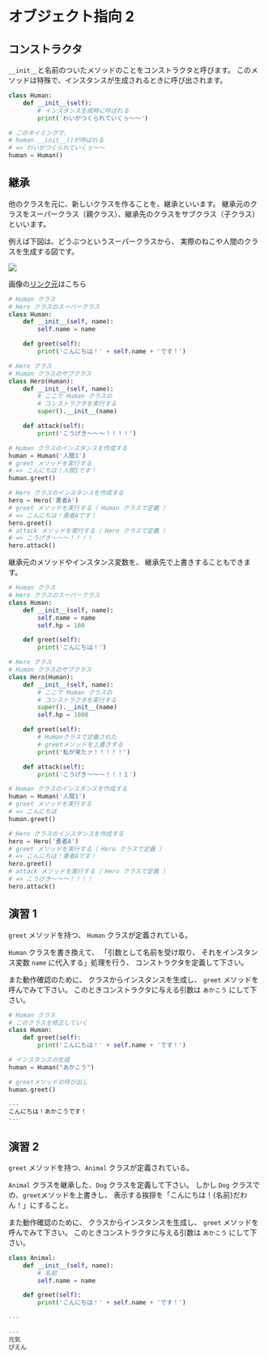 # オブジェクト指向 2

## コンストラクタ

`__init__`と名前のついたメソッドのことをコンストラクタと呼びます。
このメソッドは特殊で、インスタンスが生成されるときに呼び出されます。

```py
class Human:
    def __init__(self):
        # インスタンス生成時に呼ばれる
        print('わいがつくられていくぅ〜〜')

# このタイミングで、
# human.__init__()が呼ばれる
# => わいがつくられていくぅ〜〜
human = Human()
```

## 継承

他のクラスを元に、新しいクラスを作ることを、継承といいます。
継承元のクラスをスーパークラス（親クラス）、継承先のクラスをサブクラス（子クラス）といいます。

例えば下図は、どうぶつというスーパークラスから、
実際のねこや人間のクラスを生成する図です。

![](https://s3-ap-northeast-1.amazonaws.com/mash-jp/production/uploads/11101/c4f79463ba583ec1f15e3307190bda4bda9d65df.11193.desktop.jpg)

画像の[リンク元](https://blog.codecamp.jp/java-inheritance)はこちら

```py
# Human クラス
# Hero クラスのスーパークラス
class Human:
    def __init__(self, name):
        self.name = name

    def greet(self):
        print('こんにちは！' + self.name + 'です！')

# Hero クラス
# Human クラスのサブクラス
class Hero(Human):
    def __init__(self, name):
        # ここで Human クラスの
        # コンストラクタを実行する
        super().__init__(name)

    def attack(self):
        print('こうげき〜〜〜！！！！')

# Human クラスのインスタンスを作成する
human = Human('人間1')
# greet メソッドを実行する
# => こんにちは！人間1です！
human.greet()

# Hero クラスのインスタンスを作成する
hero = Hero('勇者A')
# greet メソッドを実行する（ Human クラスで定義 ）
# => こんにちは！勇者Aです！
hero.greet()
# attack メソッドを実行する（ Hero クラスで定義 ）
# => こうげき〜〜〜！！！！
hero.attack()
```

継承元のメソッドやインスタンス変数を、
継承先で上書きすることもできます。

```py
# Human クラス
# Hero クラスのスーパークラス
class Human:
    def __init__(self, name):
        self.name = name
        self.hp = 100

    def greet(self):
        print('こんにちは！')

# Hero クラス
# Human クラスのサブクラス
class Hero(Human):
    def __init__(self, name):
        # ここで Human クラスの
        # コンストラクタを実行する
        super().__init__(name)
        self.hp = 1000

    def greet(self):
        # Humanクラスで定義された
        # greetメソッドを上書きする
        print('私が来たァ！！！！！')

    def attack(self):
        print('こうげき〜〜〜！！！１')

# Human クラスのインスタンスを作成する
human = Human('人間1')
# greet メソッドを実行する
# => こんにちは
human.greet()

# Hero クラスのインスタンスを作成する
hero = Hero('勇者A')
# greet メソッドを実行する（ Hero クラスで定義 ）
# => こんにちは！勇者Aです！
hero.greet()
# attack メソッドを実行する（ Hero クラスで定義 ）
# => こうげき〜〜〜！！！！
hero.attack()
```

## 演習 1

`greet` メソッドを持つ、
`Human` クラスが定義されている。

`Human` クラスを書き換えて、
「引数として名前を受け取り、
それをインスタンス変数 `name` に代入する」処理を行う、
コンストラクタを定義して下さい。

また動作確認のために、
クラスからインスタンスを生成し、
`greet` メソッドを呼んでみて下さい。
このときコンストラクタに与える引数は `あかこう` にして下さい。

```py
# Human クラス
# このクラスを修正していく
class Human:
    def greet(self):
        print('こんにちは！' + self.name + 'です！')

# インスタンスの生成
human = Human("あかこう")

# greetメソッドの呼び出し
human.greet()

---
こんにちは！あかこうです！
---
```

## 演習 2

`greet` メソッドを持つ、`Animal` クラスが定義されている。

`Animal` クラスを継承した、`Dog` クラスを定義して下さい。
しかし `Dog` クラスでの、`greet`メソッドを上書きし、
表示する挨拶を「こんにちは！{名前}だわん！」にすること。

また動作確認のために、
クラスからインスタンスを生成し、
`greet` メソッドを呼んでみて下さい。
このときコンストラクタに与える引数は `あかこう` にして下さい。

```py
class Animal:
    def __init__(self, name):
        # 名前
        self.name = name

    def greet(self):
        print('こんにちは！' + self.name + 'です！')

---

---
元気
ぴえん
```

<script>
    is_last = true;
</script>
